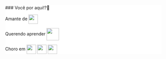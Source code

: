 
<div style="background-color:white;">
### Você por aqui!?🦀

Amante de <img align="center" height="30" width="30" src="https://cdn.jsdelivr.net/gh/devicons/devicon/icons/vim/vim-original.svg" />

Querendo aprender <img align="center" height="40" width="40" src="https://cdn.jsdelivr.net/gh/devicons/devicon/icons/rust/rust-plain.svg" />
          

Choro em <img align="center" height="30" width="30" src="https://cdn.jsdelivr.net/gh/devicons/devicon/icons/html5/html5-original.svg" /> <img align="center" height="30" width="30" src="https://cdn.jsdelivr.net/gh/devicons/devicon/icons/css3/css3-original.svg" />
<img align="center" height="30" width="30" src="https://cdn.jsdelivr.net/gh/devicons/devicon/icons/javascript/javascript-original.svg" />
 </div>         
